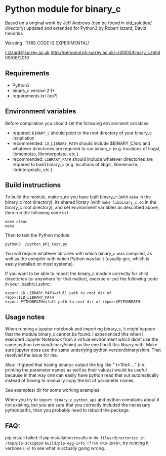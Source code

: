# Python module for binary_c

Based on a original work by Jeff Andrews (can be found in old_solution/ directory)
updated and extended for Python3 by Robert Izzard, David hendriks

Warning : THIS CODE IS EXPERIMENTAL!

r.izzard@surrey.ac.uk
http://personal.ph.surrey.ac.uk/~ri0005/binary_c.html
09/06/2019

Requirements
---------------------
- Python3
- binary_c version 2.1+
- requirements.txt (no?)

Environment variables
---------------------
Before compilation you should set the following environment variables:

- required: `BINARY_C` should point to the root directory of your binary_c installation
- recommended: `LD_LIBRARY_PATH` should include $BINARY_C/src and whatever directories are required to run binary_c (e.g. locations of libgsl, libmemoize, librinterpolate, etc.)
- recommended: `LIBRARY_PATH` should include whatever directories are required to build binary_c (e.g. locations of libgsl, libmemoize, librinterpolate, etc.)

Build instructions
---------------------
To build the module, make sure you have built binary_c (with `make` in the binary_c root directory), its shared library (with `make libbinary_c.so` in the binary_c root directory), and set environment variables as described above, then run the following code in t:
```
make clean
make
```
Then to test the Python module:
```
python3 ./python_API_test.py
```
You will require whatever libraries with which binary_c was compiled, as well as the compiler with which Python was built (usually gcc, which is easily installed on most systems).

If you want to be able to import the binary_c module correctly for child directories (or anywhere for that matter), execute or put the following code in your .bashrc/.zshrc: 
```
export LD_LIBRARY_PATH=<full path to root dir of repo>:$LD_LIBRARY_PATH
export PYTHONPATH=<full path to root dir of repo>:$PYTHONPATH
```

Usage notes
---------------------
When running a jupyter notebook and importing binary_c, it might happen that the module binary_c cannot be found. I experienced this when I executed Jupyter Notebook from a virtual environment which didnt use the same python (version/binary/shim) as the one I built this library with. Make sure jupyter does use the same underlying python version/binary/shim. That resolved the issue for me.

Also: I figured that having binaryc output the log like "<LOG HEADER> t=10e4 ..." (i.e. printing the parameter names as well as their values) would be useful because in that way one can easily have python read that out automatically instead of having to manually copy the list of parameter names.

See examples/ dir for some working examples

When you try to `import binary_c_python_api` and python complains about it not existing, but you are sure that you correctly included the necessary pythonpaths, then you probably need to rebuild the package.



FAQ:
--------------------


pip install failed:
if pip installation results in `No files/directories in /tmp/pip-1ckzg0p9-build/pip-egg-info (from PKG-INFO)`, try running it verbose (`-v`) to see what is actually going wrong. 
